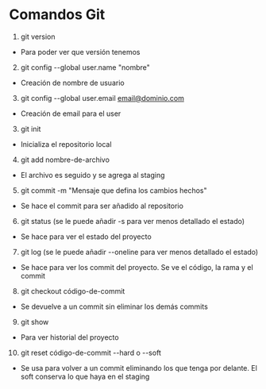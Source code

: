 # Comandos Git
1. git version
- Para poder ver que versión tenemos

2. git config --global user.name "nombre"
- Creación de nombre de usuario

3. git config --global user.email email@dominio.com
- Creación de email para el user

3. git init
- Inicializa el repositorio local

4. git add nombre-de-archivo
- El archivo es seguido y se agrega al staging

5. git commit -m "Mensaje que defina los cambios hechos"
- Se hace el commit para ser añadido al repositorio

6. git status (se le puede añadir -s para ver menos detallado el estado)
- Se hace para ver el estado del proyecto

7. git log (se le puede añadir --oneline para ver menos detallado el estado)
- Se hace para ver los commit del proyecto. Se ve el código, la rama y el commit

8. git checkout código-de-commit
- Se devuelve a un commit sin eliminar los demás commits

9. git show
- Para ver historial del proyecto

10. git reset código-de-commit --hard o --soft
- Se usa para volver a un commit eliminando los que tenga por delante. El soft conserva lo que haya en el staging